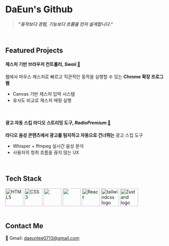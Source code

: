 # DaEun's Github
>***"동작보다 경험, 기능보다 흐름을 먼저 설계합니다."***

<br>

## Featured Projects

#### 제스처 기반 브라우저 컨트롤러, ***Swaii*** [🔗](https://github.com/Eun0713/swaii-extension)
웹에서 마우스 제스처로 빠르고 직관적인 동작을 실행할 수 있는 **Chrome 확장 프로그램**  
- Canvas 기반 제스처 입력 시스템  
- 유사도 비교로 제스처 매핑 실행  

<br>

#### 광고 자동 스킵 라디오 스트리밍 도구, ***RadioPremium*** [🔗](https://github.com/Radio-Premium/RadioPremium-FE)
**라디오 음성 콘텐츠에서 광고를 탐지하고 자동으로 건너뛰는** 광고 스킵 도구  
- Whisper + ffmpeg 실시간 음성 분석  
- 사용자의 청취 흐름을 끊지 않는 UX  

<br>

## Tech Stack
<div style="margin-top: 12px;">
<img src="https://cdn.jsdelivr.net/gh/devicons/devicon/icons/html5/html5-original.svg" height="56" alt="HTML5" title="HTML5" />
<img src="https://cdn.jsdelivr.net/gh/devicons/devicon/icons/css3/css3-original.svg" height="56" alt="CSS3" title="CSS3" />
<img src="https://cdn.jsdelivr.net/gh/devicons/devicon/icons/javascript/javascript-original.svg" height="56" />
<img src="https://cdn.jsdelivr.net/gh/devicons/devicon/icons/typescript/typescript-original.svg" height="56" />
<img src="https://cdn.jsdelivr.net/gh/devicons/devicon/icons/react/react-original.svg" height="56" alt="React" title="React" />
<img src="https://noticon-static.tammolo.com/dgggcrkxq/image/upload/v1657314490/noticon/ur8spzfcq4acw7ijp68v.png" height="56" alt="tailwindcss logo"  />
<img src="https://noticon-static.tammolo.com/dgggcrkxq/image/upload/v1741157974/noticon/whqhhulwqkiyt2ebgbr6.png" height="56" alt="Zustand logo"  />
</div>

<br>

## Contact Me
📩 Gmail: daeunlee0713@gmail.com
